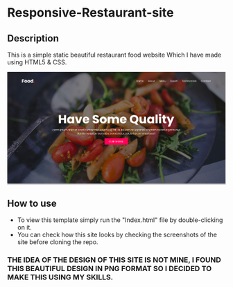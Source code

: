 # Responsive-Restaurant-site
## Description
This is a simple static beautiful restaurant food website Which I have made using HTML5 & CSS.

<img src="Screenshot 2024-01-13 130927.png">

## How to use
- To view this template simply run the "Index.html" file by double-clicking on it.
- You can check how this site looks by checking the screenshots of the site before cloning the repo.

### THE IDEA OF THE DESIGN OF THIS SITE IS NOT MINE, I FOUND THIS BEAUTIFUL DESIGN IN PNG FORMAT SO I DECIDED TO MAKE THIS USING MY SKILLS.
